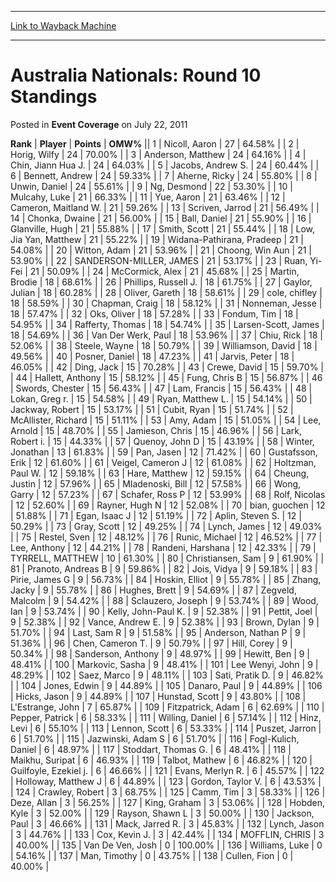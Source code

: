 
---
[Link to Wayback Machine](https://web.archive.org/web/20220519110851/https://magic.wizards.com/en/articles/archive/event-coverage/australia-nationals-round-10-standings-2011-07-22)

[_metadata_:description]:- "RankPlayerPointsOMW% 1 Nicoll, Aaron 27 64.58% 2 Horig, Wilfy 24 70.00% 3 Anderson, Matthew 24 64.16% 4 Chin, Jiann Hua J. 24 64.03% 5 Jacobs, Andrew S. 24 60.44% 6 Bennett, Andrew 24 59.33% 7 Aherne, Ricky 24 55.80% 8 Unwin, Daniel 24 55.61% 9 Ng, Desmond 22 53.30% 10 Mulcahy, Luke 21 66.33% 11 Yue, Aaron 21 63.46% 12 Cameron, Maitland W."
[_metadata_:generator]:- "Drupal 7 (http://drupal.org)"
[_metadata_:node]:- "429731"
[_metadata_:publish_date]:- "2011-07-22"
[_metadata_:source]:- "div-main-content"
[_metadata_:title]:- "Australia Nationals: Round 10 Standings"
[_metadata_:wayback_capture_timestamp]:- "2022-05-19 11:08:51"
[_metadata_:wayback_raw_url]:- "https://web.archive.org/web/20220519110851id_/https://magic.wizards.com/en/articles/archive/event-coverage/australia-nationals-round-10-standings-2011-07-22"
[_metadata_:wayback_url]:- "https://magic.wizards.com/en/articles/archive/event-coverage/australia-nationals-round-10-standings-2011-07-22"
---


Australia Nationals: Round 10 Standings
=======================================



 Posted in **Event Coverage**
 on July 22, 2011 












 **Rank** | **Player** | **Points** | **OMW%** ||  1  | Nicoll, Aaron |  27 |  64.58% |
|  2  | Horig, Wilfy |  24 |  70.00% |
|  3  | Anderson, Matthew |  24 |  64.16% |
|  4  | Chin, Jiann Hua J. |  24 |  64.03% |
|  5  | Jacobs, Andrew S. |  24 |  60.44% |
|  6  | Bennett, Andrew |  24 |  59.33% |
|  7  | Aherne, Ricky |  24 |  55.80% |
|  8  | Unwin, Daniel |  24 |  55.61% |
|  9  | Ng, Desmond |  22 |  53.30% |
|  10  | Mulcahy, Luke |  21 |  66.33% |
|  11  | Yue, Aaron |  21 |  63.46% |
|  12  | Cameron, Maitland W. |  21 |  59.26% |
|  13  | Scriven, Jarrod |  21 |  56.49% |
|  14  | Chonka, Dwaine |  21 |  56.00% |
|  15  | Ball, Daniel |  21 |  55.90% |
|  16  | Glanville, Hugh |  21 |  55.88% |
|  17  | Smith, Scott |  21 |  55.44% |
|  18  | Low, Jia Yan, Matthew |  21 |  55.22% |
|  19  | Widana-Pathirana, Pradeep |  21 |  54.08% |
|  20  | Witton, Adam |  21 |  53.96% |
|  21  | Choong, Win Aun |  21 |  53.90% |
|  22  | SANDERSON-MILLER, JAMES |  21 |  53.17% |
|  23  | Ruan, Yi-Fei |  21 |  50.09% |
|  24  | McCormick, Alex |  21 |  45.68% |
|  25  | Martin, Brodie |  18 |  68.61% |
|  26  | Phillips, Russell J. |  18 |  61.75% |
|  27  | Gaylor, Julian |  18 |  60.28% |
|  28  | Oliver, Gareth |  18 |  58.61% |
|  29  | cole, chifley |  18 |  58.59% |
|  30  | Chapman, Craig |  18 |  58.12% |
|  31  | Nonneman, Jesse |  18 |  57.47% |
|  32  | Oks, Oliver |  18 |  57.28% |
|  33  | Fondum, Tim |  18 |  54.95% |
|  34  | Rafferty, Thomas |  18 |  54.74% |
|  35  | Larsen-Scott, James |  18 |  54.69% |
|  36  | Van Der Werk, Paul |  18 |  53.96% |
|  37  | Chiu, Rick |  18 |  52.06% |
|  38  | Steele, Wayne |  18 |  50.79% |
|  39  | Williamson, David |  18 |  49.56% |
|  40  | Posner, Daniel |  18 |  47.23% |
|  41  | Jarvis, Peter |  18 |  46.05% |
|  42  | Ding, Jack |  15 |  70.28% |
|  43  | Crewe, David |  15 |  59.70% |
|  44  | Hallett, Anthony |  15 |  58.12% |
|  45  | Fung, Chris B |  15 |  56.87% |
|  46  | Swords, Chester |  15 |  56.43% |
|  47  | Lam, Francis |  15 |  56.43% |
|  48  | Lokan, Greg r. |  15 |  54.58% |
|  49  | Ryan, Matthew L. |  15 |  54.14% |
|  50  | Jackway, Robert |  15 |  53.17% |
|  51  | Cubit, Ryan |  15 |  51.74% |
|  52  | McAllister, Richard |  15 |  51.11% |
|  53  | Amy, Adam |  15 |  51.05% |
|  54  | Lee, Arnold |  15 |  48.70% |
|  55  | Jamieson, Chris |  15 |  46.96% |
|  56  | Lark, Robert i. |  15 |  44.33% |
|  57  | Quenoy, John D |  15 |  43.19% |
|  58  | Winter, Jonathan |  13 |  61.83% |
|  59  | Pan, Jasen |  12 |  71.42% |
|  60  | Gustafsson, Erik |  12 |  61.60% |
|  61  | Veigel, Cameron J |  12 |  61.08% |
|  62  | Holtzman, Paul W. |  12 |  59.18% |
|  63  | Hare, Matthew |  12 |  59.15% |
|  64  | Cheung, Justin |  12 |  57.96% |
|  65  | Mladenoski, Bill |  12 |  57.58% |
|  66  | Wong, Garry |  12 |  57.23% |
|  67  | Schafer, Ross P |  12 |  53.99% |
|  68  | Rolf, Nicolas |  12 |  52.60% |
|  69  | Rayner, Hugh N |  12 |  52.08% |
|  70  | bian, guochen |  12 |  51.88% |
|  71  | Egan, Isaac J |  12 |  51.19% |
|  72  | Aplin, Steven S. |  12 |  50.29% |
|  73  | Gray, Scott |  12 |  49.25% |
|  74  | Lynch, James |  12 |  49.03% |
|  75  | Restel, Sven |  12 |  48.12% |
|  76  | Runic, Michael |  12 |  46.52% |
|  77  | Lee, Anthony |  12 |  44.21% |
|  78  | Randeni, Harshana |  12 |  42.33% |
|  79  | TYRRELL, MATTHEW |  10 |  61.30% |
|  80  | Christiansen, Sam |  9 |  61.90% |
|  81  | Pranoto, Andreas B |  9 |  59.86% |
|  82  | Jois, Vidya |  9 |  59.18% |
|  83  | Pirie, James G |  9 |  56.73% |
|  84  | Hoskin, Elliot |  9 |  55.78% |
|  85  | Zhang, Jacky |  9 |  55.78% |
|  86  | Hughes, Brett |  9 |  54.69% |
|  87  | Zegveld, Malcolm |  9 |  54.42% |
|  88  | Sclauzero, Joseph |  9 |  53.74% |
|  89  | Wood, Ian |  9 |  53.74% |
|  90  | Kelly, John-Paul K. |  9 |  52.38% |
|  91  | Pettit, Joel |  9 |  52.38% |
|  92  | Vance, Andrew E. |  9 |  52.38% |
|  93  | Brown, Dylan |  9 |  51.70% |
|  94  | Last, Sam R |  9 |  51.58% |
|  95  | Anderson, Nathan P |  9 |  51.36% |
|  96  | Chen, Cameron T. |  9 |  50.79% |
|  97  | Hill, Corey |  9 |  50.34% |
|  98  | Sanderson, Anthony |  9 |  48.97% |
|  99  | Hewitt, Ben |  9 |  48.41% |
|  100  | Markovic, Sasha |  9 |  48.41% |
|  101  | Lee Wenyi, John |  9 |  48.29% |
|  102  | Saez, Marco |  9 |  48.11% |
|  103  | Sati, Pratik D. |  9 |  46.82% |
|  104  | Jones, Edwin |  9 |  44.89% |
|  105  | Danaro, Paul |  9 |  44.89% |
|  106  | Hicks, Jason |  9 |  44.89% |
|  107  | Hunstad, Scott |  9 |  43.80% |
|  108  | L'Estrange, John |  7 |  65.87% |
|  109  | Fitzpatrick, Adam |  6 |  62.69% |
|  110  | Pepper, Patrick |  6 |  58.33% |
|  111  | Willing, Daniel |  6 |  57.14% |
|  112  | Hinz, Levi |  6 |  55.10% |
|  113  | Lennon, Scott |  6 |  53.33% |
|  114  | Puszet, Jarron |  6 |  51.70% |
|  115  | Jazwinski, Adam S |  6 |  51.70% |
|  116  | Fogl-Kulich, Daniel |  6 |  48.97% |
|  117  | Stoddart, Thomas G. |  6 |  48.41% |
|  118  | Maikhu, Suripat |  6 |  46.93% |
|  119  | Talbot, Mathew |  6 |  46.82% |
|  120  | Guilfoyle, Ezekiel j. |  6 |  46.66% |
|  121  | Evans, Merlyn R. |  6 |  45.57% |
|  122  | Holloway, Matthew J |  6 |  44.89% |
|  123  | Gordon, Taylor V. |  6 |  43.53% |
|  124  | Crawley, Robert |  3 |  68.75% |
|  125  | Camm, Tim |  3 |  58.33% |
|  126  | Deze, Allan |  3 |  56.25% |
|  127  | King, Graham |  3 |  53.06% |
|  128  | Hobden, Kyle |  3 |  52.00% |
|  129  | Rayson, Shawn L |  3 |  50.00% |
|  130  | Jackson, Paul |  3 |  46.66% |
|  131  | Mack, Jarred R. |  3 |  45.83% |
|  132  | Lynch, Jason |  3 |  44.76% |
|  133  | Cox, Kevin J. |  3 |  42.44% |
|  134  | MOFFLIN, CHRIS |  3 |  40.00% |
|  135  | Van De Ven, Josh |  0 | 100.00% |
|  136  | Williams, Luke |  0 |  54.16% |
|  137  | Man, Timothy |  0 |  43.75% |
|  138  | Cullen, Fion |  0 |  40.00% |







